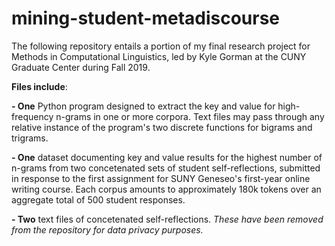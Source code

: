 # mining-student-metadiscourse

The following repository entails a portion of my final research project for Methods in Computational Linguistics, led by Kyle Gorman at the CUNY Graduate Center during Fall 2019.
</br>

<strong>Files include</strong>:</br>

<strong>- One</strong> Python program designed to extract the key and value for high-frequency n-grams in one or more corpora. Text files may pass through any relative instance of the program's two discrete functions for bigrams and trigrams.</br>

<strong>- One</strong> dataset documenting key and value results for the highest number of n-grams from two concetenated sets of student self-reflections,  submitted in response to the first assignment for SUNY Geneseo's first-year online writing course. Each corpus amounts to approximately 180k tokens over an aggregate total of 500 student responses.</br>

<strong>- Two</strong> text files of concetenated self-reflections. <em>These have been removed from the repository for data privacy purposes.</em>
